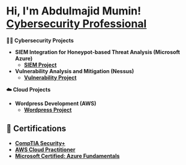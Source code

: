 <h1>Hi, I'm Abdulmajid Mumin! <br/> <a href="https://www.linkedin.com/in/abdulmajidmumin/">Cybersecurity Professional</a></h1>


<b>👨‍💻 Cybersecurity Projects <b>
- <b>SIEM Integration for Honeypot-based Threat Analysis (Microsoft Azure)</b>
  - [SIEM Project](https://github.com/AbdulMumin123/SIEMHoney-Pot)
- <b>Vulnerability Analysis and Mitigation (Nessus)</b>
  - [Vulnerability Project](https://github.com/joshmadakor1/4chan-Image-Analysis-Middleware-C964)
 
<b>☁️ Cloud Projects <b>
- <b>Wordpress Development (AWS)</b>
  - [Wordpress Project](https://github.com/AbdulMumin123/WordPress)


<h2>📝 Certifications</h2>

- [CompTIA Security+](https://www.credly.com/badges/7fe41b61-7a78-457a-9041-9b5b06142d1c/public_url)
- [AWS Cloud Practitioner](https://www.credly.com/badges/c1f8006e-4f03-40e6-bb68-5fc0dc1a89c4/public_url)
- [Microsoft Certified: Azure Fundamentals](https://learn.microsoft.com/api/credentials/share/en-us/AbdulmajidMumin-6994/155616B08B174BD0?sharingId=42B20CC9447C7C40)
